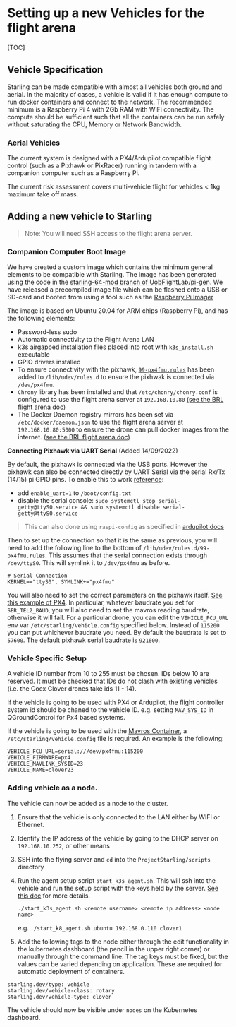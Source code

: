 # Setting up a new Vehicles for the flight arena

[TOC]

## Vehicle Specification

Starling can be made compatible with almost all vehicles both ground and aerial. In the majority of cases, a vehicle is valid if it has enough compute to run docker containers and connect to the network. The recommended minimum is a Raspberry Pi 4 with 2Gb RAM with WiFi connectivity. The compute should be sufficient such that all the containers can be run safely without saturating the CPU, Memory or Network Bandwidth. 

### Aerial Vehicles

The current system is designed with a PX4/Ardupilot compatible flight control (such as a Pixhawk or PixRacer) running in tandem with a companion computer such as a Raspberry Pi. 

The current risk assessment covers multi-vehicle flight for vehicles < 1kg maximum take off mass. 

## Adding a new vehicle to Starling

> Note: You will need SSH access to the flight arena server. 

### Companion Computer Boot Image

We have created a custom image which contains the minimum general elements to be compatible with Starling. The image has been generated using the code in the [starling-64-mod branch of UobFlightLab/pi-gen](https://github.com/UoBFlightLab/pi-gen/tree/starling-64-mod). We have released a precompiled image file which can be flashed onto a USB or SD-card and booted from using a tool such as the [Raspberry Pi Imager](https://www.raspberrypi.org/software/)

The image is based on Ubuntu 20.04 for ARM chips (Raspberry Pi), and has the following elements: 

* Password-less sudo
* Automatic connectivity to the Flight Arena LAN
* k3s airgapped installation files placed into root with `k3s_install.sh` executable
* GPIO drivers installed 
* To ensure connectivity with the pixhawk, [`99-px4fmu.rules`](https://github.com/CopterExpress/clover/blob/master/clover/udev/99-px4fmu.rules) has been added to `/lib/udev/rules.d` to ensure the pixhwak is connected via `/dev/px4fmu`.
* `Chrony` library has been installed and that `/etc/chonry/chonry.conf` is configured to use the flight arena server at `192.168.10.80` [(see the BRL flight arena doc)](../flight_arena#time-synchronisation)
* The Docker Daemon registry mirrors has been set via `/etc/docker/daemon.json` to use the flight arena server at `192.168.10.80:5000` to ensure the drone can pull docker images from the internet. [(see the BRL flight arena doc)](../flight_arena#docker-local-registry-as-a-pass-through-cache)

**Connecting Pixhawk via UART Serial** (Added 14/09/2022)

By default, the pixhawk is connected via the USB ports. However the pixhawk can also be connected directly by UART Serial via the serial Rx/Tx (14/15) pi GPIO pins. To enable this to work [reference](https://raspberrypi.stackexchange.com/questions/114366/rpi4-serial-port-not-working-on-either-raspberry-os-or-ubuntu):

* add `enable_uart=1` to `/boot/config.txt`
* disable the serial console: `sudo systemctl stop serial-getty@ttyS0.service && sudo systemctl disable serial-getty@ttyS0.service`

> This can also done using `raspi-config` as specified in [ardupilot docs](https://ardupilot.org/dev/docs/raspberry-pi-via-mavlink.html)

Then to set up the connection so that it is the same as previous, you will need to add the following line to the bottom of `/lib/udev/rules.d/99-px4fmu.rules`. This assumes that the serial connection exists through `/dev/ttyS0`. This will symlink it to `/dev/px4fmu` as before. 

```
# Serial Connection
KERNEL=="ttyS0", SYMLINK+="px4fmu"
```

You will also need to set the correct parameters on the pixhawk itself. [See this example of PX4](https://docs.px4.io/main/en/peripherals/mavlink_peripherals.html#example). In particular, whatever baudrate you set for `SER_TEL2_BAUD`, you will also need to set the mavros reading baudrate, otherwise it will fail. For a particular drone, you can edit the `VEHICLE_FCU_URL` env var `/etc/starling/vehicle.config` specified below. Instead of `115200` you can put whichever baudrate you need. By default the baudrate is set to `57600`. The default pixhawk serial baudrate is `921600`.

### Vehicle Specific Setup

A vehicle ID number from 10 to 255 must be chosen. IDs below 10 are reserved. It must be checked that IDs do not clash with existing vehicles (i.e. the Coex Clover drones take ids 11 - 14). 

If the vehicle is going to be used with PX4 or Ardupilot, the flight controller system id should be chaned to the vehicle ID. e.g. setting `MAV_SYS_ID` in QGroundControl for Px4 based systems.

If the vehicle is going to be used with the [Mavros Container](../starling-mavros#running-on-a-vehicle), a `/etc/starling/vehicle.config` file is required. An example is the following:
```
VEHICLE_FCU_URL=serial:///dev/px4fmu:115200
VEHICLE_FIRMWARE=px4
VEHICLE_MAVLINK_SYSID=23
VEHICLE_NAME=clover23
```

### Adding vehicle as a node. 

The vehicle can now be added as a node to the cluster. 

1. Ensure that the vehicle is only connected to the LAN either by WIFI or Ethernet. 
2. Identify the IP address of the vehicle by going to the DHCP server on `192.168.10.252`, or other means
3. SSH into the flying server and `cd` into the `ProjectStarling/scripts` directory
4. Run the agent setup script `start_k3s_agent.sh`. This will ssh into the vehicle and run the setup script with the keys held by the server. [See this doc](../kubernetes-deployment#pi-drone-agent) for more details.

    ```./start_k3s_agent.sh <remote username> <remote ip address> <node name>```

    e.g. ```./start_k8_agent.sh ubuntu 192.168.0.110 clover1```

5. Add the following tags to the node either through the edit functionality in the kubernetes dashboard (the pencil in the upper right corner) or manually through the command line. The tag keys must be fixed, but the values can be varied depending on application. These are required for automatic deployment of containers.

```
starling.dev/type: vehicle
starling.dev/vehicle-class: rotary
starling.dev/vehicle-type: clover
```

The vehicle should now be visible under `nodes` on the Kubernetes dashboard.
